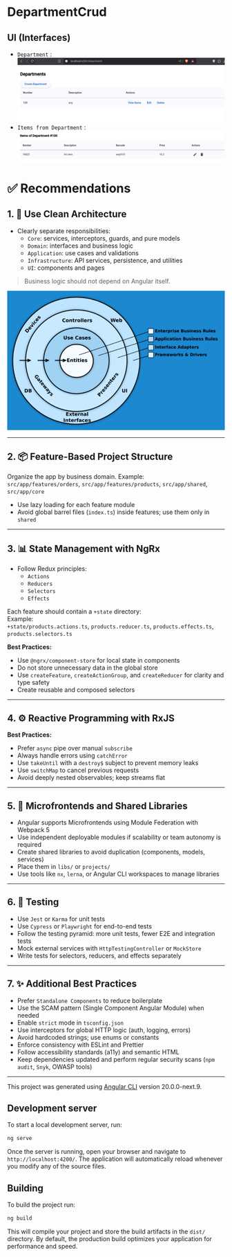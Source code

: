 # DepartmentCrud

## UI (Interfaces)
- `Department` :
![alt text](image.png)
- `Items from Department` :
![alt text](image-3.png)

# ✅ Recommendations

## 1. 🧼 Use Clean Architecture

- Clearly separate responsibilities:  
  - `Core`: services, interceptors, guards, and pure models  
  - `Domain`: interfaces and business logic  
  - `Application`: use cases and validations  
  - `Infrastructure`: API services, persistence, and utilities  
  - `UI`: components and pages  

> Business logic should not depend on Angular itself.

![Clean Architecture Angular](image-2.png)

---

## 2. 📦 Feature-Based Project Structure

Organize the app by business domain. Example:  
`src/app/features/orders`, `src/app/features/products`, `src/app/shared`, `src/app/core`

- Use lazy loading for each feature module  
- Avoid global barrel files (`index.ts`) inside features; use them only in `shared`

---

## 3. 📊 State Management with NgRx

- Follow Redux principles:  
  - `Actions`  
  - `Reducers`  
  - `Selectors`  
  - `Effects`

Each feature should contain a `+state` directory:  
Example:  
`+state/products.actions.ts`, `products.reducer.ts`, `products.effects.ts`, `products.selectors.ts`

**Best Practices:**

- Use `@ngrx/component-store` for local state in components  
- Do not store unnecessary data in the global store  
- Use `createFeature`, `createActionGroup`, and `createReducer` for clarity and type safety  
- Create reusable and composed selectors

---

## 4. ⚙️ Reactive Programming with RxJS

**Best Practices:**

- Prefer `async` pipe over manual `subscribe`  
- Always handle errors using `catchError`  
- Use `takeUntil` with a `destroy$` subject to prevent memory leaks  
- Use `switchMap` to cancel previous requests  
- Avoid deeply nested observables; keep streams flat

---

## 5. 🧩 Microfrontends and Shared Libraries

- Angular supports Microfrontends using Module Federation with Webpack 5  
- Use independent deployable modules if scalability or team autonomy is required  
- Create shared libraries to avoid duplication (components, models, services)  
- Place them in `libs/` or `projects/`  
- Use tools like `nx`, `lerna`, or Angular CLI workspaces to manage libraries

---

## 6. 🧪 Testing

- Use `Jest` or `Karma` for unit tests  
- Use `Cypress` or `Playwright` for end-to-end tests  
- Follow the testing pyramid: more unit tests, fewer E2E and integration tests  
- Mock external services with `HttpTestingController` or `MockStore`  
- Write tests for selectors, reducers, and effects separately

---

## 7. ✨ Additional Best Practices

- Prefer `Standalone Components` to reduce boilerplate  
- Use the SCAM pattern (Single Component Angular Module) when needed  
- Enable `strict` mode in `tsconfig.json`  
- Use interceptors for global HTTP logic (auth, logging, errors)  
- Avoid hardcoded strings; use enums or constants  
- Enforce consistency with ESLint and Prettier  
- Follow accessibility standards (a11y) and semantic HTML  
- Keep dependencies updated and perform regular security scans (`npm audit`, `Snyk`, OWASP tools)

---

This project was generated using [Angular CLI](https://github.com/angular/angular-cli) version 20.0.0-next.9.
## Development server

To start a local development server, run:

```bash
ng serve
```

Once the server is running, open your browser and navigate to `http://localhost:4200/`. The application will automatically reload whenever you modify any of the source files.


## Building

To build the project run:

```bash
ng build
```

This will compile your project and store the build artifacts in the `dist/` directory. By default, the production build optimizes your application for performance and speed.
